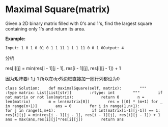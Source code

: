 # Maximal Square\(matrix\)

Given a 2D binary matrix filled with 0's and 1's, find the largest square containing only 1's and return its area.

**Example:**

```text
Input: 1 0 1 0 01 0 1 1 11 1 1 1 11 0 0 1 0Output: 4
```

分析

res\[i\]\[j\] = min\(res\[i - 1\]\[j - 1\], res\[i - 1\]\[j\], res\[i\]\[j - 1\]\) + 1

因为矩阵要i-1,j-1 所以在dp外边框直接加一圈行列都设为0

```text
class Solution:    def maximalSquare(self, matrix):        """        :type matrix: List[List[str]]        :rtype: int        """        if not matrix or not len(matrix):            return 0        n = len(matrix)        m = len(matrix[0])        res = [[0] * (m+1) for _ in range(n+1)]        ans = 0        for i in range(1,n+1):            for j in range(1,m+1):                if int(matrix[i-1][j-1]) == 1:                                        res[i][j] = min(res[i - 1][j - 1], res[i - 1][j], res[i][j - 1]) + 1                ans = max(ans,res[i][j]*res[i][j])        return ans
```

